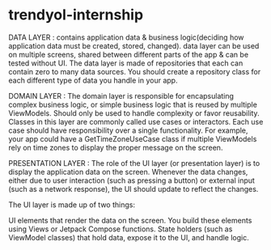 # trendyol-internship

DATA LAYER : contains application data & business logic(deciding how application data must be created, stored, changed). 
data layer can be used on multiple screens, shared between different parts of the app & can be tested without UI.
The data layer is made of repositories that each can contain zero to many data sources. 
You should create a repository class for each different type of data you handle in your app.

DOMAIN LAYER : The domain layer is responsible for encapsulating complex business logic, or simple business logic that is reused by multiple ViewModels.
Should only be used to handle complexity or favor reusability. Classes in this layer are commonly called use cases or interactors. 
Each use case should have responsibility over a single functionality. 
For example, your app could have a GetTimeZoneUseCase class if multiple ViewModels rely on time zones to display the proper message on the screen.

PRESENTATION LAYER : The role of the UI layer (or presentation layer) is to display the application data on the screen. Whenever the data changes, either due to user interaction (such as pressing a button) or external input (such as a network response), the UI should update to reflect the changes.

The UI layer is made up of two things:

UI elements that render the data on the screen. You build these elements using Views or Jetpack Compose functions.
State holders (such as ViewModel classes) that hold data, expose it to the UI, and handle logic.